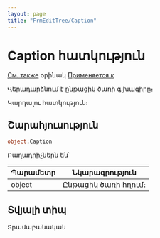 ```yaml
---
layout: page
title: "FrmEditTree/Caption"
---
```

# Caption հատկություն

[См. также](../FrmEditTree.md) օրինակ [Применяется к](../FrmEditTree.md)
 

Վերադարձնում է ընթացիկ ծառի գլխագիրը։

Կարդալու հատկություն։


## Շարահյուսություն

``` vb
object.Caption
```

Բաղադրիչներն են՝

  
| Պարամետր | Նկարագրություն |
|--|--|
| object |  Ընթացիկ ծառի հղում։|



## Տվյալի տիպ

Տրամաբանական


